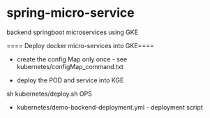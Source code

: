 # spring-micro-service
backend springboot microservices using GKE


==== Deploy docker micro-services into GKE====

- create the config Map only once - see kubernetes/configMap_command.txt

- deploy the POD and service into KGE

sh kubernetes/deploy.sh OPS

- kubernetes/demo-backend-deployment.yml - deployment script

